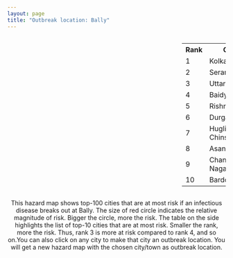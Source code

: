 ```yaml
---
layout: page
title: "Outbreak location: Bally"
---
```

<div style="width: 100%; overflow: auto;">
<div style="width: 75%; float: left;">
<div id="mapid">
<script src="https://buda-magenta.github.io/hazard_map/load_map.js"></script>

<script>
var marker_outbreak = L.marker([22.646958, 88.343612],{"autoPan": true}).addTo(map); marker_outbreak.bindTooltip("Bally").openTooltip();

var circle_1 = L.circle([22.541418, 88.357691], {"pane": "markerPane", "color": "red", "fill": true, "fillOpacity": 0.2, "fillRule": "evenodd", "lineCap": "round", "lineJoin": "round", "opacity": 1.0, "radius": 145964, "stroke": true, "weight": 3}).addTo(map);
circle_1.bindTooltip("Kolkata<br>rank: 1<br>hazard index: 0.145965")
circle_1.bindPopup('<a href="https://buda-magenta.github.io/hazard_map/Kolkata">Kolkata</a>')

var circle_2 = L.circle([22.754995, 88.341667], {"pane": "markerPane", "color": "red", "fill": true, "fillOpacity": 0.2, "fillRule": "evenodd", "lineCap": "round", "lineJoin": "round", "opacity": 1.0, "radius": 28740, "stroke": true, "weight": 3}).addTo(map);
circle_2.bindTooltip("Serampore<br>rank: 2<br>hazard index: 0.028740")
circle_2.bindPopup('<a href="https://buda-magenta.github.io/hazard_map/Serampore">Serampore</a>')

var circle_3 = L.circle([22.667046, 88.341146], {"pane": "markerPane", "color": "red", "fill": true, "fillOpacity": 0.2, "fillRule": "evenodd", "lineCap": "round", "lineJoin": "round", "opacity": 1.0, "radius": 23856, "stroke": true, "weight": 3}).addTo(map);
circle_3.bindTooltip("Uttarpara<br>rank: 3<br>hazard index: 0.023856")
circle_3.bindPopup('<a href="https://buda-magenta.github.io/hazard_map/Uttarpara">Uttarpara</a>')

var circle_4 = L.circle([22.794910, 88.331772], {"pane": "markerPane", "color": "red", "fill": true, "fillOpacity": 0.2, "fillRule": "evenodd", "lineCap": "round", "lineJoin": "round", "opacity": 1.0, "radius": 18970, "stroke": true, "weight": 3}).addTo(map);
circle_4.bindTooltip("Baidyabati<br>rank: 4<br>hazard index: 0.018970")
circle_4.bindPopup('<a href="https://buda-magenta.github.io/hazard_map/Baidyabati">Baidyabati</a>')

var circle_5 = L.circle([22.726141, 88.343487], {"pane": "markerPane", "color": "red", "fill": true, "fillOpacity": 0.2, "fillRule": "evenodd", "lineCap": "round", "lineJoin": "round", "opacity": 1.0, "radius": 18293, "stroke": true, "weight": 3}).addTo(map);
circle_5.bindTooltip("Rishra<br>rank: 5<br>hazard index: 0.018294")
circle_5.bindPopup('<a href="https://buda-magenta.github.io/hazard_map/Rishra">Rishra</a>')

var circle_6 = L.circle([23.535048, 87.338043], {"pane": "markerPane", "color": "red", "fill": true, "fillOpacity": 0.2, "fillRule": "evenodd", "lineCap": "round", "lineJoin": "round", "opacity": 1.0, "radius": 12948, "stroke": true, "weight": 3}).addTo(map);
circle_6.bindTooltip("Durgapur<br>rank: 6<br>hazard index: 0.012948")
circle_6.bindPopup('<a href="https://buda-magenta.github.io/hazard_map/Durgapur">Durgapur</a>')

var circle_7 = L.circle([22.901200, 88.389900], {"pane": "markerPane", "color": "red", "fill": true, "fillOpacity": 0.2, "fillRule": "evenodd", "lineCap": "round", "lineJoin": "round", "opacity": 1.0, "radius": 9999, "stroke": true, "weight": 3}).addTo(map);
circle_7.bindTooltip("Hugli-Chinsurah<br>rank: 7<br>hazard index: 0.009999")
circle_7.bindPopup('<a href="https://buda-magenta.github.io/hazard_map/Hugli-Chinsurah">Hugli-Chinsurah</a>')

var circle_8 = L.circle([23.687130, 86.974659], {"pane": "markerPane", "color": "red", "fill": true, "fillOpacity": 0.2, "fillRule": "evenodd", "lineCap": "round", "lineJoin": "round", "opacity": 1.0, "radius": 8969, "stroke": true, "weight": 3}).addTo(map);
circle_8.bindTooltip("Asansol<br>rank: 8<br>hazard index: 0.008969")
circle_8.bindPopup('<a href="https://buda-magenta.github.io/hazard_map/Asansol">Asansol</a>')

var circle_9 = L.circle([26.505476, 93.977739], {"pane": "markerPane", "color": "red", "fill": true, "fillOpacity": 0.2, "fillRule": "evenodd", "lineCap": "round", "lineJoin": "round", "opacity": 1.0, "radius": 8854, "stroke": true, "weight": 3}).addTo(map);
circle_9.bindTooltip("Chandan Nagar<br>rank: 9<br>hazard index: 0.008854")
circle_9.bindPopup('<a href="https://buda-magenta.github.io/hazard_map/Chandan_Nagar">Chandan Nagar</a>')

var circle_10 = L.circle([23.250000, 87.750000], {"pane": "markerPane", "color": "red", "fill": true, "fillOpacity": 0.2, "fillRule": "evenodd", "lineCap": "round", "lineJoin": "round", "opacity": 1.0, "radius": 7240, "stroke": true, "weight": 3}).addTo(map);
circle_10.bindTooltip("Barddhaman<br>rank: 10<br>hazard index: 0.007241")
circle_10.bindPopup('<a href="https://buda-magenta.github.io/hazard_map/Barddhaman">Barddhaman</a>')

var circle_11 = L.circle([22.974972, 88.434592], {"pane": "markerPane", "color": "red", "fill": true, "fillOpacity": 0.2, "fillRule": "evenodd", "lineCap": "round", "lineJoin": "round", "opacity": 1.0, "radius": 6653, "stroke": true, "weight": 3}).addTo(map);
circle_11.bindTooltip("Kalyani<br>rank: 11<br>hazard index: 0.006654")
circle_11.bindPopup('<a href="https://buda-magenta.github.io/hazard_map/Kalyani">Kalyani</a>')

var circle_12 = L.circle([22.508621, 88.253218], {"pane": "markerPane", "color": "red", "fill": true, "fillOpacity": 0.2, "fillRule": "evenodd", "lineCap": "round", "lineJoin": "round", "opacity": 1.0, "radius": 5848, "stroke": true, "weight": 3}).addTo(map);
circle_12.bindTooltip("Maheshtala<br>rank: 12<br>hazard index: 0.005849")
circle_12.bindPopup('<a href="https://buda-magenta.github.io/hazard_map/Maheshtala">Maheshtala</a>')

var circle_13 = L.circle([22.695034, 88.377060], {"pane": "markerPane", "color": "red", "fill": true, "fillOpacity": 0.2, "fillRule": "evenodd", "lineCap": "round", "lineJoin": "round", "opacity": 1.0, "radius": 4991, "stroke": true, "weight": 3}).addTo(map);
circle_13.bindTooltip("Panihati<br>rank: 13<br>hazard index: 0.004991")
circle_13.bindPopup('<a href="https://buda-magenta.github.io/hazard_map/Panihati">Panihati</a>')

var circle_14 = L.circle([22.670728, 88.376342], {"pane": "markerPane", "color": "red", "fill": true, "fillOpacity": 0.2, "fillRule": "evenodd", "lineCap": "round", "lineJoin": "round", "opacity": 1.0, "radius": 4380, "stroke": true, "weight": 3}).addTo(map);
circle_14.bindTooltip("Kamarhati<br>rank: 14<br>hazard index: 0.004380")
circle_14.bindPopup('<a href="https://buda-magenta.github.io/hazard_map/Kamarhati">Kamarhati</a>')

var circle_15 = L.circle([22.910184, 69.899418], {"pane": "markerPane", "color": "red", "fill": true, "fillOpacity": 0.2, "fillRule": "evenodd", "lineCap": "round", "lineJoin": "round", "opacity": 1.0, "radius": 4378, "stroke": true, "weight": 3}).addTo(map);
circle_15.bindTooltip("Bhadreshwar<br>rank: 15<br>hazard index: 0.004379")
circle_15.bindPopup('<a href="https://buda-magenta.github.io/hazard_map/Bhadreshwar">Bhadreshwar</a>')

var circle_16 = L.circle([24.379576, 88.585573], {"pane": "markerPane", "color": "red", "fill": true, "fillOpacity": 0.2, "fillRule": "evenodd", "lineCap": "round", "lineJoin": "round", "opacity": 1.0, "radius": 4292, "stroke": true, "weight": 3}).addTo(map);
circle_16.bindTooltip("Baharampur<br>rank: 16<br>hazard index: 0.004292")
circle_16.bindPopup('<a href="https://buda-magenta.github.io/hazard_map/Baharampur">Baharampur</a>')

var circle_17 = L.circle([22.591260, 88.390964], {"pane": "markerPane", "color": "red", "fill": true, "fillOpacity": 0.2, "fillRule": "evenodd", "lineCap": "round", "lineJoin": "round", "opacity": 1.0, "radius": 4273, "stroke": true, "weight": 3}).addTo(map);
circle_17.bindTooltip("Bidhan Nagar<br>rank: 17<br>hazard index: 0.004273")
circle_17.bindPopup('<a href="https://buda-magenta.github.io/hazard_map/Bidhan_Nagar">Bidhan Nagar</a>')

var circle_18 = L.circle([23.730215, 86.839671], {"pane": "markerPane", "color": "red", "fill": true, "fillOpacity": 0.2, "fillRule": "evenodd", "lineCap": "round", "lineJoin": "round", "opacity": 1.0, "radius": 4086, "stroke": true, "weight": 3}).addTo(map);
circle_18.bindTooltip("Kulti<br>rank: 18<br>hazard index: 0.004086")
circle_18.bindPopup('<a href="https://buda-magenta.github.io/hazard_map/Kulti">Kulti</a>')

var circle_19 = L.circle([22.717624, 88.488953], {"pane": "markerPane", "color": "red", "fill": true, "fillOpacity": 0.2, "fillRule": "evenodd", "lineCap": "round", "lineJoin": "round", "opacity": 1.0, "radius": 3904, "stroke": true, "weight": 3}).addTo(map);
circle_19.bindTooltip("Barasat<br>rank: 19<br>hazard index: 0.003905")
circle_19.bindPopup('<a href="https://buda-magenta.github.io/hazard_map/Barasat">Barasat</a>')

var circle_20 = L.circle([23.388901, 88.372439], {"pane": "markerPane", "color": "red", "fill": true, "fillOpacity": 0.2, "fillRule": "evenodd", "lineCap": "round", "lineJoin": "round", "opacity": 1.0, "radius": 3359, "stroke": true, "weight": 3}).addTo(map);
circle_20.bindTooltip("Nabadwip<br>rank: 20<br>hazard index: 0.003360")
circle_20.bindPopup('<a href="https://buda-magenta.github.io/hazard_map/Nabadwip">Nabadwip</a>')

var circle_21 = L.circle([22.707369, 88.374437], {"pane": "markerPane", "color": "red", "fill": true, "fillOpacity": 0.2, "fillRule": "evenodd", "lineCap": "round", "lineJoin": "round", "opacity": 1.0, "radius": 3222, "stroke": true, "weight": 3}).addTo(map);
circle_21.bindTooltip("Baranagar<br>rank: 21<br>hazard index: 0.003222")
circle_21.bindPopup('<a href="https://buda-magenta.github.io/hazard_map/Baranagar">Baranagar</a>')

var circle_22 = L.circle([22.890183, 88.426939], {"pane": "markerPane", "color": "red", "fill": true, "fillOpacity": 0.2, "fillRule": "evenodd", "lineCap": "round", "lineJoin": "round", "opacity": 1.0, "radius": 2898, "stroke": true, "weight": 3}).addTo(map);
circle_22.bindTooltip("Naihati<br>rank: 22<br>hazard index: 0.002899")
circle_22.bindPopup('<a href="https://buda-magenta.github.io/hazard_map/Naihati">Naihati</a>')

var circle_23 = L.circle([22.965365, 88.403973], {"pane": "markerPane", "color": "red", "fill": true, "fillOpacity": 0.2, "fillRule": "evenodd", "lineCap": "round", "lineJoin": "round", "opacity": 1.0, "radius": 2803, "stroke": true, "weight": 3}).addTo(map);
circle_23.bindTooltip("Bansberia<br>rank: 23<br>hazard index: 0.002803")
circle_23.bindPopup('<a href="https://buda-magenta.github.io/hazard_map/Bansberia">Bansberia</a>')

var circle_24 = L.circle([22.028124, 88.063265], {"pane": "markerPane", "color": "red", "fill": true, "fillOpacity": 0.2, "fillRule": "evenodd", "lineCap": "round", "lineJoin": "round", "opacity": 1.0, "radius": 2695, "stroke": true, "weight": 3}).addTo(map);
circle_24.bindTooltip("Haldia<br>rank: 24<br>hazard index: 0.002696")
circle_24.bindPopup('<a href="https://buda-magenta.github.io/hazard_map/Haldia">Haldia</a>')

var circle_25 = L.circle([22.694792, 88.453018], {"pane": "markerPane", "color": "red", "fill": true, "fillOpacity": 0.2, "fillRule": "evenodd", "lineCap": "round", "lineJoin": "round", "opacity": 1.0, "radius": 2658, "stroke": true, "weight": 3}).addTo(map);
circle_25.bindTooltip("Madhyamgram<br>rank: 25<br>hazard index: 0.002659")
circle_25.bindPopup('<a href="https://buda-magenta.github.io/hazard_map/Madhyamgram">Madhyamgram</a>')

var circle_26 = L.circle([22.472223, 88.093845], {"pane": "markerPane", "color": "red", "fill": true, "fillOpacity": 0.2, "fillRule": "evenodd", "lineCap": "round", "lineJoin": "round", "opacity": 1.0, "radius": 2632, "stroke": true, "weight": 3}).addTo(map);
circle_26.bindTooltip("Uluberia<br>rank: 26<br>hazard index: 0.002633")
circle_26.bindPopup('<a href="https://buda-magenta.github.io/hazard_map/Uluberia">Uluberia</a>')

var circle_27 = L.circle([26.716413, 88.430992], {"pane": "markerPane", "color": "red", "fill": true, "fillOpacity": 0.2, "fillRule": "evenodd", "lineCap": "round", "lineJoin": "round", "opacity": 1.0, "radius": 2116, "stroke": true, "weight": 3}).addTo(map);
circle_27.bindTooltip("Siliguri<br>rank: 27<br>hazard index: 0.002117")
circle_27.bindPopup('<a href="https://buda-magenta.github.io/hazard_map/Siliguri">Siliguri</a>')

var circle_28 = L.circle([28.651718, 77.221939], {"pane": "markerPane", "color": "red", "fill": true, "fillOpacity": 0.2, "fillRule": "evenodd", "lineCap": "round", "lineJoin": "round", "opacity": 1.0, "radius": 2106, "stroke": true, "weight": 3}).addTo(map);
circle_28.bindTooltip("Delhi<br>rank: 28<br>hazard index: 0.002106")
circle_28.bindPopup('<a href="https://buda-magenta.github.io/hazard_map/Delhi">Delhi</a>')

var circle_29 = L.circle([22.840800, 88.653500], {"pane": "markerPane", "color": "red", "fill": true, "fillOpacity": 0.2, "fillRule": "evenodd", "lineCap": "round", "lineJoin": "round", "opacity": 1.0, "radius": 2033, "stroke": true, "weight": 3}).addTo(map);
circle_29.bindTooltip("Habra<br>rank: 29<br>hazard index: 0.002033")
circle_29.bindPopup('<a href="https://buda-magenta.github.io/hazard_map/Habra">Habra</a>')

var circle_30 = L.circle([23.405848, 88.495894], {"pane": "markerPane", "color": "red", "fill": true, "fillOpacity": 0.2, "fillRule": "evenodd", "lineCap": "round", "lineJoin": "round", "opacity": 1.0, "radius": 1962, "stroke": true, "weight": 3}).addTo(map);
circle_30.bindTooltip("Krishnanagar<br>rank: 30<br>hazard index: 0.001963")
circle_30.bindPopup('<a href="https://buda-magenta.github.io/hazard_map/Krishnanagar">Krishnanagar</a>')

var circle_31 = L.circle([23.259346, 88.437212], {"pane": "markerPane", "color": "red", "fill": true, "fillOpacity": 0.2, "fillRule": "evenodd", "lineCap": "round", "lineJoin": "round", "opacity": 1.0, "radius": 1957, "stroke": true, "weight": 3}).addTo(map);
circle_31.bindTooltip("Santipur<br>rank: 31<br>hazard index: 0.001957")
circle_31.bindPopup('<a href="https://buda-magenta.github.io/hazard_map/Santipur">Santipur</a>')

var circle_32 = L.circle([22.661196, 88.866022], {"pane": "markerPane", "color": "red", "fill": true, "fillOpacity": 0.2, "fillRule": "evenodd", "lineCap": "round", "lineJoin": "round", "opacity": 1.0, "radius": 1814, "stroke": true, "weight": 3}).addTo(map);
circle_32.bindTooltip("Basirhat<br>rank: 32<br>hazard index: 0.001815")
circle_32.bindPopup('<a href="https://buda-magenta.github.io/hazard_map/Basirhat">Basirhat</a>')

var circle_33 = L.circle([23.332200, 86.361600], {"pane": "markerPane", "color": "red", "fill": true, "fillOpacity": 0.2, "fillRule": "evenodd", "lineCap": "round", "lineJoin": "round", "opacity": 1.0, "radius": 1777, "stroke": true, "weight": 3}).addTo(map);
circle_33.bindTooltip("Purulia<br>rank: 33<br>hazard index: 0.001777")
circle_33.bindPopup('<a href="https://buda-magenta.github.io/hazard_map/Purulia">Purulia</a>')

var circle_34 = L.circle([22.870214, 88.419608], {"pane": "markerPane", "color": "red", "fill": true, "fillOpacity": 0.2, "fillRule": "evenodd", "lineCap": "round", "lineJoin": "round", "opacity": 1.0, "radius": 1766, "stroke": true, "weight": 3}).addTo(map);
circle_34.bindTooltip("Barrackpur<br>rank: 34<br>hazard index: 0.001767")
circle_34.bindPopup('<a href="https://buda-magenta.github.io/hazard_map/Barrackpur">Barrackpur</a>')

var circle_35 = L.circle([22.920982, 88.437022], {"pane": "markerPane", "color": "red", "fill": true, "fillOpacity": 0.2, "fillRule": "evenodd", "lineCap": "round", "lineJoin": "round", "opacity": 1.0, "radius": 1663, "stroke": true, "weight": 3}).addTo(map);
circle_35.bindTooltip("Halisahar<br>rank: 35<br>hazard index: 0.001663")
circle_35.bindPopup('<a href="https://buda-magenta.github.io/hazard_map/Halisahar">Halisahar</a>')

var circle_36 = L.circle([22.949011, 88.435910], {"pane": "markerPane", "color": "red", "fill": true, "fillOpacity": 0.2, "fillRule": "evenodd", "lineCap": "round", "lineJoin": "round", "opacity": 1.0, "radius": 1600, "stroke": true, "weight": 3}).addTo(map);
circle_36.bindTooltip("Kanchrapara<br>rank: 36<br>hazard index: 0.001600")
circle_36.bindPopup('<a href="https://buda-magenta.github.io/hazard_map/Kanchrapara">Kanchrapara</a>')

var circle_37 = L.circle([19.075990, 72.877393], {"pane": "markerPane", "color": "red", "fill": true, "fillOpacity": 0.2, "fillRule": "evenodd", "lineCap": "round", "lineJoin": "round", "opacity": 1.0, "radius": 1596, "stroke": true, "weight": 3}).addTo(map);
circle_37.bindTooltip("Mumbai<br>rank: 37<br>hazard index: 0.001597")
circle_37.bindPopup('<a href="https://buda-magenta.github.io/hazard_map/Mumbai">Mumbai</a>')

var circle_38 = L.circle([22.741920, 88.379201], {"pane": "markerPane", "color": "red", "fill": true, "fillOpacity": 0.2, "fillRule": "evenodd", "lineCap": "round", "lineJoin": "round", "opacity": 1.0, "radius": 1537, "stroke": true, "weight": 3}).addTo(map);
circle_38.bindTooltip("Titagarh<br>rank: 38<br>hazard index: 0.001538")
circle_38.bindPopup('<a href="https://buda-magenta.github.io/hazard_map/Titagarh">Titagarh</a>')

var circle_39 = L.circle([23.056882, 88.781851], {"pane": "markerPane", "color": "red", "fill": true, "fillOpacity": 0.2, "fillRule": "evenodd", "lineCap": "round", "lineJoin": "round", "opacity": 1.0, "radius": 1489, "stroke": true, "weight": 3}).addTo(map);
circle_39.bindTooltip("Bongaon<br>rank: 39<br>hazard index: 0.001489")
circle_39.bindPopup('<a href="https://buda-magenta.github.io/hazard_map/Bongaon">Bongaon</a>')

var circle_40 = L.circle([21.934900, 86.732400], {"pane": "markerPane", "color": "red", "fill": true, "fillOpacity": 0.2, "fillRule": "evenodd", "lineCap": "round", "lineJoin": "round", "opacity": 1.0, "radius": 1447, "stroke": true, "weight": 3}).addTo(map);
circle_40.bindTooltip("Baripada<br>rank: 40<br>hazard index: 0.001447")
circle_40.bindPopup('<a href="https://buda-magenta.github.io/hazard_map/Baripada">Baripada</a>')

var circle_41 = L.circle([22.715699, 88.381582], {"pane": "markerPane", "color": "red", "fill": true, "fillOpacity": 0.2, "fillRule": "evenodd", "lineCap": "round", "lineJoin": "round", "opacity": 1.0, "radius": 1441, "stroke": true, "weight": 3}).addTo(map);
circle_41.bindTooltip("Khardaha<br>rank: 41<br>hazard index: 0.001442")
circle_41.bindPopup('<a href="https://buda-magenta.github.io/hazard_map/Khardaha">Khardaha</a>')

var circle_42 = L.circle([23.131954, 87.207397], {"pane": "markerPane", "color": "red", "fill": true, "fillOpacity": 0.2, "fillRule": "evenodd", "lineCap": "round", "lineJoin": "round", "opacity": 1.0, "radius": 1291, "stroke": true, "weight": 3}).addTo(map);
circle_42.bindTooltip("Bankura<br>rank: 42<br>hazard index: 0.001291")
circle_42.bindPopup('<a href="https://buda-magenta.github.io/hazard_map/Bankura">Bankura</a>')

var circle_43 = L.circle([24.965712, 88.127778], {"pane": "markerPane", "color": "red", "fill": true, "fillOpacity": 0.2, "fillRule": "evenodd", "lineCap": "round", "lineJoin": "round", "opacity": 1.0, "radius": 1044, "stroke": true, "weight": 3}).addTo(map);
circle_43.bindTooltip("English Bazar<br>rank: 43<br>hazard index: 0.001045")
circle_43.bindPopup('<a href="https://buda-magenta.github.io/hazard_map/English_Bazar">English Bazar</a>')

var circle_44 = L.circle([25.133173, 86.525040], {"pane": "markerPane", "color": "red", "fill": true, "fillOpacity": 0.2, "fillRule": "evenodd", "lineCap": "round", "lineJoin": "round", "opacity": 1.0, "radius": 1040, "stroke": true, "weight": 3}).addTo(map);
circle_44.bindTooltip("Kharagpur<br>rank: 44<br>hazard index: 0.001041")
circle_44.bindPopup('<a href="https://buda-magenta.github.io/hazard_map/Kharagpur">Kharagpur</a>')

var circle_45 = L.circle([12.979120, 77.591300], {"pane": "markerPane", "color": "red", "fill": true, "fillOpacity": 0.2, "fillRule": "evenodd", "lineCap": "round", "lineJoin": "round", "opacity": 1.0, "radius": 1035, "stroke": true, "weight": 3}).addTo(map);
circle_45.bindTooltip("Bangalore<br>rank: 45<br>hazard index: 0.001035")
circle_45.bindPopup('<a href="https://buda-magenta.github.io/hazard_map/Bangalore">Bangalore</a>')

var circle_46 = L.circle([26.180598, 91.753943], {"pane": "markerPane", "color": "red", "fill": true, "fillOpacity": 0.2, "fillRule": "evenodd", "lineCap": "round", "lineJoin": "round", "opacity": 1.0, "radius": 1024, "stroke": true, "weight": 3}).addTo(map);
circle_46.bindTooltip("Guwahati<br>rank: 46<br>hazard index: 0.001025")
circle_46.bindPopup('<a href="https://buda-magenta.github.io/hazard_map/Guwahati">Guwahati</a>')

var circle_47 = L.circle([20.266777, 85.843559], {"pane": "markerPane", "color": "red", "fill": true, "fillOpacity": 0.2, "fillRule": "evenodd", "lineCap": "round", "lineJoin": "round", "opacity": 1.0, "radius": 937, "stroke": true, "weight": 3}).addTo(map);
circle_47.bindTooltip("Bhubaneswar<br>rank: 47<br>hazard index: 0.000938")
circle_47.bindPopup('<a href="https://buda-magenta.github.io/hazard_map/Bhubaneswar">Bhubaneswar</a>')

var circle_48 = L.circle([25.609324, 85.123525], {"pane": "markerPane", "color": "red", "fill": true, "fillOpacity": 0.2, "fillRule": "evenodd", "lineCap": "round", "lineJoin": "round", "opacity": 1.0, "radius": 875, "stroke": true, "weight": 3}).addTo(map);
circle_48.bindTooltip("Patna<br>rank: 48<br>hazard index: 0.000876")
circle_48.bindPopup('<a href="https://buda-magenta.github.io/hazard_map/Patna">Patna</a>')

var circle_49 = L.circle([21.735348, 81.944459], {"pane": "markerPane", "color": "red", "fill": true, "fillOpacity": 0.2, "fillRule": "evenodd", "lineCap": "round", "lineJoin": "round", "opacity": 1.0, "radius": 800, "stroke": true, "weight": 3}).addTo(map);
circle_49.bindTooltip("Bhatpara<br>rank: 49<br>hazard index: 0.000800")
circle_49.bindPopup('<a href="https://buda-magenta.github.io/hazard_map/Bhatpara">Bhatpara</a>')

var circle_50 = L.circle([13.083694, 80.270186], {"pane": "markerPane", "color": "red", "fill": true, "fillOpacity": 0.2, "fillRule": "evenodd", "lineCap": "round", "lineJoin": "round", "opacity": 1.0, "radius": 751, "stroke": true, "weight": 3}).addTo(map);
circle_50.bindTooltip("Chennai<br>rank: 50<br>hazard index: 0.000752")
circle_50.bindPopup('<a href="https://buda-magenta.github.io/hazard_map/Chennai">Chennai</a>')

var circle_51 = L.circle([17.388786, 78.461065], {"pane": "markerPane", "color": "red", "fill": true, "fillOpacity": 0.2, "fillRule": "evenodd", "lineCap": "round", "lineJoin": "round", "opacity": 1.0, "radius": 723, "stroke": true, "weight": 3}).addTo(map);
circle_51.bindTooltip("Hyderabad<br>rank: 51<br>hazard index: 0.000724")
circle_51.bindPopup('<a href="https://buda-magenta.github.io/hazard_map/Hyderabad">Hyderabad</a>')

var circle_52 = L.circle([22.801519, 86.202958], {"pane": "markerPane", "color": "red", "fill": true, "fillOpacity": 0.2, "fillRule": "evenodd", "lineCap": "round", "lineJoin": "round", "opacity": 1.0, "radius": 578, "stroke": true, "weight": 3}).addTo(map);
circle_52.bindTooltip("Jamshedpur<br>rank: 52<br>hazard index: 0.000578")
circle_52.bindPopup('<a href="https://buda-magenta.github.io/hazard_map/Jamshedpur">Jamshedpur</a>')

var circle_53 = L.circle([26.838100, 80.934600], {"pane": "markerPane", "color": "red", "fill": true, "fillOpacity": 0.2, "fillRule": "evenodd", "lineCap": "round", "lineJoin": "round", "opacity": 1.0, "radius": 551, "stroke": true, "weight": 3}).addTo(map);
circle_53.bindTooltip("Lucknow<br>rank: 53<br>hazard index: 0.000551")
circle_53.bindPopup('<a href="https://buda-magenta.github.io/hazard_map/Lucknow">Lucknow</a>')

var circle_54 = L.circle([25.680654, 88.124646], {"pane": "markerPane", "color": "red", "fill": true, "fillOpacity": 0.2, "fillRule": "evenodd", "lineCap": "round", "lineJoin": "round", "opacity": 1.0, "radius": 528, "stroke": true, "weight": 3}).addTo(map);
circle_54.bindTooltip("Raiganj<br>rank: 54<br>hazard index: 0.000528")
circle_54.bindPopup('<a href="https://buda-magenta.github.io/hazard_map/Raiganj">Raiganj</a>')

var circle_55 = L.circle([27.484460, 94.901945], {"pane": "markerPane", "color": "red", "fill": true, "fillOpacity": 0.2, "fillRule": "evenodd", "lineCap": "round", "lineJoin": "round", "opacity": 1.0, "radius": 487, "stroke": true, "weight": 3}).addTo(map);
circle_55.bindTooltip("Dibrugarh<br>rank: 55<br>hazard index: 0.000488")
circle_55.bindPopup('<a href="https://buda-magenta.github.io/hazard_map/Dibrugarh">Dibrugarh</a>')

var circle_56 = L.circle([25.572433, 83.609605], {"pane": "markerPane", "color": "red", "fill": true, "fillOpacity": 0.2, "fillRule": "evenodd", "lineCap": "round", "lineJoin": "round", "opacity": 1.0, "radius": 426, "stroke": true, "weight": 3}).addTo(map);
circle_56.bindTooltip("Medinipur<br>rank: 56<br>hazard index: 0.000426")
circle_56.bindPopup('<a href="https://buda-magenta.github.io/hazard_map/Medinipur">Medinipur</a>')

var circle_57 = L.circle([23.795281, 86.430964], {"pane": "markerPane", "color": "red", "fill": true, "fillOpacity": 0.2, "fillRule": "evenodd", "lineCap": "round", "lineJoin": "round", "opacity": 1.0, "radius": 422, "stroke": true, "weight": 3}).addTo(map);
circle_57.bindTooltip("Dhanbad<br>rank: 57<br>hazard index: 0.000422")
circle_57.bindPopup('<a href="https://buda-magenta.github.io/hazard_map/Dhanbad">Dhanbad</a>')

var circle_58 = L.circle([23.831238, 91.282382], {"pane": "markerPane", "color": "red", "fill": true, "fillOpacity": 0.2, "fillRule": "evenodd", "lineCap": "round", "lineJoin": "round", "opacity": 1.0, "radius": 420, "stroke": true, "weight": 3}).addTo(map);
circle_58.bindTooltip("Agartala<br>rank: 58<br>hazard index: 0.000420")
circle_58.bindPopup('<a href="https://buda-magenta.github.io/hazard_map/Agartala">Agartala</a>')

var circle_59 = L.circle([26.757792, 94.207965], {"pane": "markerPane", "color": "red", "fill": true, "fillOpacity": 0.2, "fillRule": "evenodd", "lineCap": "round", "lineJoin": "round", "opacity": 1.0, "radius": 405, "stroke": true, "weight": 3}).addTo(map);
circle_59.bindTooltip("Jorhat<br>rank: 59<br>hazard index: 0.000406")
circle_59.bindPopup('<a href="https://buda-magenta.github.io/hazard_map/Jorhat">Jorhat</a>')

var circle_60 = L.circle([23.370035, 85.325013], {"pane": "markerPane", "color": "red", "fill": true, "fillOpacity": 0.2, "fillRule": "evenodd", "lineCap": "round", "lineJoin": "round", "opacity": 1.0, "radius": 395, "stroke": true, "weight": 3}).addTo(map);
circle_60.bindTooltip("Ranchi<br>rank: 60<br>hazard index: 0.000395")
circle_60.bindPopup('<a href="https://buda-magenta.github.io/hazard_map/Ranchi">Ranchi</a>')

var circle_61 = L.circle([25.286698, 87.132254], {"pane": "markerPane", "color": "red", "fill": true, "fillOpacity": 0.2, "fillRule": "evenodd", "lineCap": "round", "lineJoin": "round", "opacity": 1.0, "radius": 387, "stroke": true, "weight": 3}).addTo(map);
circle_61.bindTooltip("Bhagalpur<br>rank: 61<br>hazard index: 0.000388")
circle_61.bindPopup('<a href="https://buda-magenta.github.io/hazard_map/Bhagalpur">Bhagalpur</a>')

var circle_62 = L.circle([17.723128, 83.301284], {"pane": "markerPane", "color": "red", "fill": true, "fillOpacity": 0.2, "fillRule": "evenodd", "lineCap": "round", "lineJoin": "round", "opacity": 1.0, "radius": 383, "stroke": true, "weight": 3}).addTo(map);
circle_62.bindTooltip("Visakhapatnam<br>rank: 62<br>hazard index: 0.000383")
circle_62.bindPopup('<a href="https://buda-magenta.github.io/hazard_map/Visakhapatnam">Visakhapatnam</a>')

var circle_63 = L.circle([20.468600, 85.879200], {"pane": "markerPane", "color": "red", "fill": true, "fillOpacity": 0.2, "fillRule": "evenodd", "lineCap": "round", "lineJoin": "round", "opacity": 1.0, "radius": 372, "stroke": true, "weight": 3}).addTo(map);
circle_63.bindTooltip("Cuttack<br>rank: 63<br>hazard index: 0.000372")
circle_63.bindPopup('<a href="https://buda-magenta.github.io/hazard_map/Cuttack">Cuttack</a>')

var circle_64 = L.circle([22.305199, 70.802833], {"pane": "markerPane", "color": "red", "fill": true, "fillOpacity": 0.2, "fillRule": "evenodd", "lineCap": "round", "lineJoin": "round", "opacity": 1.0, "radius": 337, "stroke": true, "weight": 3}).addTo(map);
circle_64.bindTooltip("Rajkot<br>rank: 64<br>hazard index: 0.000338")
circle_64.bindPopup('<a href="https://buda-magenta.github.io/hazard_map/Rajkot">Rajkot</a>')

var circle_65 = L.circle([26.698885, 88.320030], {"pane": "markerPane", "color": "red", "fill": true, "fillOpacity": 0.2, "fillRule": "evenodd", "lineCap": "round", "lineJoin": "round", "opacity": 1.0, "radius": 337, "stroke": true, "weight": 3}).addTo(map);
circle_65.bindTooltip("Bagdogra<br>rank: 65<br>hazard index: 0.000337")
circle_65.bindPopup('<a href="https://buda-magenta.github.io/hazard_map/Bagdogra">Bagdogra</a>')

var circle_66 = L.circle([21.149813, 79.082056], {"pane": "markerPane", "color": "red", "fill": true, "fillOpacity": 0.2, "fillRule": "evenodd", "lineCap": "round", "lineJoin": "round", "opacity": 1.0, "radius": 335, "stroke": true, "weight": 3}).addTo(map);
circle_66.bindTooltip("Nagpur<br>rank: 66<br>hazard index: 0.000336")
circle_66.bindPopup('<a href="https://buda-magenta.github.io/hazard_map/Nagpur">Nagpur</a>')

var circle_67 = L.circle([23.021624, 72.579707], {"pane": "markerPane", "color": "red", "fill": true, "fillOpacity": 0.2, "fillRule": "evenodd", "lineCap": "round", "lineJoin": "round", "opacity": 1.0, "radius": 328, "stroke": true, "weight": 3}).addTo(map);
circle_67.bindTooltip("Ahmedabad<br>rank: 67<br>hazard index: 0.000328")
circle_67.bindPopup('<a href="https://buda-magenta.github.io/hazard_map/Ahmedabad">Ahmedabad</a>')

var circle_68 = L.circle([18.521428, 73.854454], {"pane": "markerPane", "color": "red", "fill": true, "fillOpacity": 0.2, "fillRule": "evenodd", "lineCap": "round", "lineJoin": "round", "opacity": 1.0, "radius": 294, "stroke": true, "weight": 3}).addTo(map);
circle_68.bindTooltip("Pune<br>rank: 68<br>hazard index: 0.000295")
circle_68.bindPopup('<a href="https://buda-magenta.github.io/hazard_map/Pune">Pune</a>')

var circle_69 = L.circle([25.335649, 83.007629], {"pane": "markerPane", "color": "red", "fill": true, "fillOpacity": 0.2, "fillRule": "evenodd", "lineCap": "round", "lineJoin": "round", "opacity": 1.0, "radius": 279, "stroke": true, "weight": 3}).addTo(map);
circle_69.bindTooltip("Varanasi<br>rank: 69<br>hazard index: 0.000279")
circle_69.bindPopup('<a href="https://buda-magenta.github.io/hazard_map/Varanasi">Varanasi</a>')

var circle_70 = L.circle([26.915458, 75.818982], {"pane": "markerPane", "color": "red", "fill": true, "fillOpacity": 0.2, "fillRule": "evenodd", "lineCap": "round", "lineJoin": "round", "opacity": 1.0, "radius": 270, "stroke": true, "weight": 3}).addTo(map);
circle_70.bindTooltip("Jaipur<br>rank: 70<br>hazard index: 0.000270")
circle_70.bindPopup('<a href="https://buda-magenta.github.io/hazard_map/Jaipur">Jaipur</a>')

var circle_71 = L.circle([26.460914, 80.321759], {"pane": "markerPane", "color": "red", "fill": true, "fillOpacity": 0.2, "fillRule": "evenodd", "lineCap": "round", "lineJoin": "round", "opacity": 1.0, "radius": 268, "stroke": true, "weight": 3}).addTo(map);
circle_71.bindTooltip("Kanpur<br>rank: 71<br>hazard index: 0.000268")
circle_71.bindPopup('<a href="https://buda-magenta.github.io/hazard_map/Kanpur">Kanpur</a>')

var circle_72 = L.circle([11.664535, 92.739045], {"pane": "markerPane", "color": "red", "fill": true, "fillOpacity": 0.2, "fillRule": "evenodd", "lineCap": "round", "lineJoin": "round", "opacity": 1.0, "radius": 246, "stroke": true, "weight": 3}).addTo(map);
circle_72.bindTooltip("Port Blair<br>rank: 72<br>hazard index: 0.000247")
circle_72.bindPopup('<a href="https://buda-magenta.github.io/hazard_map/Port_Blair">Port Blair</a>')

var circle_73 = L.circle([26.626484, 88.734077], {"pane": "markerPane", "color": "red", "fill": true, "fillOpacity": 0.2, "fillRule": "evenodd", "lineCap": "round", "lineJoin": "round", "opacity": 1.0, "radius": 219, "stroke": true, "weight": 3}).addTo(map);
circle_73.bindTooltip("Jalpaiguri<br>rank: 73<br>hazard index: 0.000220")
circle_73.bindPopup('<a href="https://buda-magenta.github.io/hazard_map/Jalpaiguri">Jalpaiguri</a>')

var circle_74 = L.circle([16.508759, 80.618510], {"pane": "markerPane", "color": "red", "fill": true, "fillOpacity": 0.2, "fillRule": "evenodd", "lineCap": "round", "lineJoin": "round", "opacity": 1.0, "radius": 185, "stroke": true, "weight": 3}).addTo(map);
circle_74.bindTooltip("Vijayawada<br>rank: 74<br>hazard index: 0.000185")
circle_74.bindPopup('<a href="https://buda-magenta.github.io/hazard_map/Vijayawada">Vijayawada</a>')

var circle_75 = L.circle([26.298638, 87.953148], {"pane": "markerPane", "color": "red", "fill": true, "fillOpacity": 0.2, "fillRule": "evenodd", "lineCap": "round", "lineJoin": "round", "opacity": 1.0, "radius": 185, "stroke": true, "weight": 3}).addTo(map);
circle_75.bindTooltip("Kishanganj<br>rank: 75<br>hazard index: 0.000185")
circle_75.bindPopup('<a href="https://buda-magenta.github.io/hazard_map/Kishanganj">Kishanganj</a>')

var circle_76 = L.circle([21.500000, 86.750000], {"pane": "markerPane", "color": "red", "fill": true, "fillOpacity": 0.2, "fillRule": "evenodd", "lineCap": "round", "lineJoin": "round", "opacity": 1.0, "radius": 177, "stroke": true, "weight": 3}).addTo(map);
circle_76.bindTooltip("Baleshwar<br>rank: 76<br>hazard index: 0.000178")
circle_76.bindPopup('<a href="https://buda-magenta.github.io/hazard_map/Baleshwar">Baleshwar</a>')

var circle_77 = L.circle([24.476642, 86.606732], {"pane": "markerPane", "color": "red", "fill": true, "fillOpacity": 0.2, "fillRule": "evenodd", "lineCap": "round", "lineJoin": "round", "opacity": 1.0, "radius": 163, "stroke": true, "weight": 3}).addTo(map);
circle_77.bindTooltip("Deoghar<br>rank: 77<br>hazard index: 0.000163")
circle_77.bindPopup('<a href="https://buda-magenta.github.io/hazard_map/Deoghar">Deoghar</a>')

var circle_78 = L.circle([21.237947, 81.633683], {"pane": "markerPane", "color": "red", "fill": true, "fillOpacity": 0.2, "fillRule": "evenodd", "lineCap": "round", "lineJoin": "round", "opacity": 1.0, "radius": 152, "stroke": true, "weight": 3}).addTo(map);
circle_78.bindTooltip("Raipur<br>rank: 78<br>hazard index: 0.000152")
circle_78.bindPopup('<a href="https://buda-magenta.github.io/hazard_map/Raipur">Raipur</a>')

var circle_79 = L.circle([24.796436, 85.007956], {"pane": "markerPane", "color": "red", "fill": true, "fillOpacity": 0.2, "fillRule": "evenodd", "lineCap": "round", "lineJoin": "round", "opacity": 1.0, "radius": 148, "stroke": true, "weight": 3}).addTo(map);
circle_79.bindTooltip("Gaya<br>rank: 79<br>hazard index: 0.000149")
circle_79.bindPopup('<a href="https://buda-magenta.github.io/hazard_map/Gaya">Gaya</a>')

var circle_80 = L.circle([23.699128, 85.991069], {"pane": "markerPane", "color": "red", "fill": true, "fillOpacity": 0.2, "fillRule": "evenodd", "lineCap": "round", "lineJoin": "round", "opacity": 1.0, "radius": 139, "stroke": true, "weight": 3}).addTo(map);
circle_80.bindTooltip("Bokaro<br>rank: 80<br>hazard index: 0.000140")
circle_80.bindPopup('<a href="https://buda-magenta.github.io/hazard_map/Bokaro">Bokaro</a>')

var circle_81 = L.circle([19.807608, 85.825254], {"pane": "markerPane", "color": "red", "fill": true, "fillOpacity": 0.2, "fillRule": "evenodd", "lineCap": "round", "lineJoin": "round", "opacity": 1.0, "radius": 139, "stroke": true, "weight": 3}).addTo(map);
circle_81.bindTooltip("Puri<br>rank: 81<br>hazard index: 0.000139")
circle_81.bindPopup('<a href="https://buda-magenta.github.io/hazard_map/Puri">Puri</a>')

var circle_82 = L.circle([22.473242, 70.055210], {"pane": "markerPane", "color": "red", "fill": true, "fillOpacity": 0.2, "fillRule": "evenodd", "lineCap": "round", "lineJoin": "round", "opacity": 1.0, "radius": 138, "stroke": true, "weight": 3}).addTo(map);
circle_82.bindTooltip("Jamnagar<br>rank: 82<br>hazard index: 0.000139")
circle_82.bindPopup('<a href="https://buda-magenta.github.io/hazard_map/Jamnagar">Jamnagar</a>')

var circle_83 = L.circle([26.083143, 86.032571], {"pane": "markerPane", "color": "red", "fill": true, "fillOpacity": 0.2, "fillRule": "evenodd", "lineCap": "round", "lineJoin": "round", "opacity": 1.0, "radius": 137, "stroke": true, "weight": 3}).addTo(map);
circle_83.bindTooltip("Darbhanga<br>rank: 83<br>hazard index: 0.000138")
circle_83.bindPopup('<a href="https://buda-magenta.github.io/hazard_map/Darbhanga">Darbhanga</a>')

var circle_84 = L.circle([21.170200, 72.831100], {"pane": "markerPane", "color": "red", "fill": true, "fillOpacity": 0.2, "fillRule": "evenodd", "lineCap": "round", "lineJoin": "round", "opacity": 1.0, "radius": 136, "stroke": true, "weight": 3}).addTo(map);
circle_84.bindTooltip("Surat<br>rank: 84<br>hazard index: 0.000136")
circle_84.bindPopup('<a href="https://buda-magenta.github.io/hazard_map/Surat">Surat</a>')

var circle_85 = L.circle([25.560900, 87.647654], {"pane": "markerPane", "color": "red", "fill": true, "fillOpacity": 0.2, "fillRule": "evenodd", "lineCap": "round", "lineJoin": "round", "opacity": 1.0, "radius": 127, "stroke": true, "weight": 3}).addTo(map);
circle_85.bindTooltip("Katihar<br>rank: 85<br>hazard index: 0.000127")
circle_85.bindPopup('<a href="https://buda-magenta.github.io/hazard_map/Katihar">Katihar</a>')

var circle_86 = L.circle([24.800609, 93.937000], {"pane": "markerPane", "color": "red", "fill": true, "fillOpacity": 0.2, "fillRule": "evenodd", "lineCap": "round", "lineJoin": "round", "opacity": 1.0, "radius": 126, "stroke": true, "weight": 3}).addTo(map);
circle_86.bindTooltip("Imphal<br>rank: 86<br>hazard index: 0.000126")
circle_86.bindPopup('<a href="https://buda-magenta.github.io/hazard_map/Imphal">Imphal</a>')

var circle_87 = L.circle([28.457876, 79.405571], {"pane": "markerPane", "color": "red", "fill": true, "fillOpacity": 0.2, "fillRule": "evenodd", "lineCap": "round", "lineJoin": "round", "opacity": 1.0, "radius": 121, "stroke": true, "weight": 3}).addTo(map);
circle_87.bindTooltip("Bareilly<br>rank: 87<br>hazard index: 0.000122")
circle_87.bindPopup('<a href="https://buda-magenta.github.io/hazard_map/Bareilly">Bareilly</a>')

var circle_88 = L.circle([25.438130, 81.833800], {"pane": "markerPane", "color": "red", "fill": true, "fillOpacity": 0.2, "fillRule": "evenodd", "lineCap": "round", "lineJoin": "round", "opacity": 1.0, "radius": 119, "stroke": true, "weight": 3}).addTo(map);
circle_88.bindTooltip("Allahabad<br>rank: 88<br>hazard index: 0.000119")
circle_88.bindPopup('<a href="https://buda-magenta.github.io/hazard_map/Allahabad">Allahabad</a>')

var circle_89 = L.circle([21.063329, 86.505373], {"pane": "markerPane", "color": "red", "fill": true, "fillOpacity": 0.2, "fillRule": "evenodd", "lineCap": "round", "lineJoin": "round", "opacity": 1.0, "radius": 118, "stroke": true, "weight": 3}).addTo(map);
circle_89.bindTooltip("Bhadrak<br>rank: 89<br>hazard index: 0.000118")
circle_89.bindPopup('<a href="https://buda-magenta.github.io/hazard_map/Bhadrak">Bhadrak</a>')

var circle_90 = L.circle([26.148658, 85.340013], {"pane": "markerPane", "color": "red", "fill": true, "fillOpacity": 0.2, "fillRule": "evenodd", "lineCap": "round", "lineJoin": "round", "opacity": 1.0, "radius": 111, "stroke": true, "weight": 3}).addTo(map);
circle_90.bindTooltip("Muzaffarpur<br>rank: 90<br>hazard index: 0.000111")
circle_90.bindPopup('<a href="https://buda-magenta.github.io/hazard_map/Muzaffarpur">Muzaffarpur</a>')

var circle_91 = L.circle([19.194329, 72.970178], {"pane": "markerPane", "color": "red", "fill": true, "fillOpacity": 0.2, "fillRule": "evenodd", "lineCap": "round", "lineJoin": "round", "opacity": 1.0, "radius": 106, "stroke": true, "weight": 3}).addTo(map);
circle_91.bindTooltip("Thane<br>rank: 91<br>hazard index: 0.000106")
circle_91.bindPopup('<a href="https://buda-magenta.github.io/hazard_map/Thane">Thane</a>')

var circle_92 = L.circle([23.160894, 79.949770], {"pane": "markerPane", "color": "red", "fill": true, "fillOpacity": 0.2, "fillRule": "evenodd", "lineCap": "round", "lineJoin": "round", "opacity": 1.0, "radius": 103, "stroke": true, "weight": 3}).addTo(map);
circle_92.bindTooltip("Jabalpur<br>rank: 92<br>hazard index: 0.000103")
circle_92.bindPopup('<a href="https://buda-magenta.github.io/hazard_map/Jabalpur">Jabalpur</a>')

var circle_93 = L.circle([24.817861, 92.756221], {"pane": "markerPane", "color": "red", "fill": true, "fillOpacity": 0.2, "fillRule": "evenodd", "lineCap": "round", "lineJoin": "round", "opacity": 1.0, "radius": 100, "stroke": true, "weight": 3}).addTo(map);
circle_93.bindTooltip("Silchar<br>rank: 93<br>hazard index: 0.000100")
circle_93.bindPopup('<a href="https://buda-magenta.github.io/hazard_map/Silchar">Silchar</a>')

var circle_94 = L.circle([25.720581, 85.255560], {"pane": "markerPane", "color": "red", "fill": true, "fillOpacity": 0.2, "fillRule": "evenodd", "lineCap": "round", "lineJoin": "round", "opacity": 1.0, "radius": 96, "stroke": true, "weight": 3}).addTo(map);
circle_94.bindTooltip("Hajipur<br>rank: 94<br>hazard index: 0.000097")
circle_94.bindPopup('<a href="https://buda-magenta.github.io/hazard_map/Hajipur">Hajipur</a>')

var circle_95 = L.circle([22.214285, 84.872437], {"pane": "markerPane", "color": "red", "fill": true, "fillOpacity": 0.2, "fillRule": "evenodd", "lineCap": "round", "lineJoin": "round", "opacity": 1.0, "radius": 94, "stroke": true, "weight": 3}).addTo(map);
circle_95.bindTooltip("Raurkela<br>rank: 95<br>hazard index: 0.000094")
circle_95.bindPopup('<a href="https://buda-magenta.github.io/hazard_map/Raurkela">Raurkela</a>')

var circle_96 = L.circle([30.909016, 75.851601], {"pane": "markerPane", "color": "red", "fill": true, "fillOpacity": 0.2, "fillRule": "evenodd", "lineCap": "round", "lineJoin": "round", "opacity": 1.0, "radius": 92, "stroke": true, "weight": 3}).addTo(map);
circle_96.bindTooltip("Ludhiana<br>rank: 96<br>hazard index: 0.000092")
circle_96.bindPopup('<a href="https://buda-magenta.github.io/hazard_map/Ludhiana">Ludhiana</a>')

var circle_97 = L.circle([25.263487, 88.789003], {"pane": "markerPane", "color": "red", "fill": true, "fillOpacity": 0.2, "fillRule": "evenodd", "lineCap": "round", "lineJoin": "round", "opacity": 1.0, "radius": 89, "stroke": true, "weight": 3}).addTo(map);
circle_97.bindTooltip("Balurghat<br>rank: 97<br>hazard index: 0.000090")
circle_97.bindPopup('<a href="https://buda-magenta.github.io/hazard_map/Balurghat">Balurghat</a>')

var circle_98 = L.circle([28.863842, 78.805778], {"pane": "markerPane", "color": "red", "fill": true, "fillOpacity": 0.2, "fillRule": "evenodd", "lineCap": "round", "lineJoin": "round", "opacity": 1.0, "radius": 86, "stroke": true, "weight": 3}).addTo(map);
circle_98.bindTooltip("Moradabad<br>rank: 98<br>hazard index: 0.000087")
circle_98.bindPopup('<a href="https://buda-magenta.github.io/hazard_map/Moradabad">Moradabad</a>')

var circle_99 = L.circle([26.671329, 83.364583], {"pane": "markerPane", "color": "red", "fill": true, "fillOpacity": 0.2, "fillRule": "evenodd", "lineCap": "round", "lineJoin": "round", "opacity": 1.0, "radius": 84, "stroke": true, "weight": 3}).addTo(map);
circle_99.bindTooltip("Gorakhpur<br>rank: 99<br>hazard index: 0.000084")
circle_99.bindPopup('<a href="https://buda-magenta.github.io/hazard_map/Gorakhpur">Gorakhpur</a>')

var circle_100 = L.circle([21.517410, 70.464275], {"pane": "markerPane", "color": "red", "fill": true, "fillOpacity": 0.2, "fillRule": "evenodd", "lineCap": "round", "lineJoin": "round", "opacity": 1.0, "radius": 84, "stroke": true, "weight": 3}).addTo(map);
circle_100.bindTooltip("Junagadh<br>rank: 100<br>hazard index: 0.000084")
circle_100.bindPopup('<a href="https://buda-magenta.github.io/hazard_map/Junagadh">Junagadh</a>')
</script>
</div>
</div>


<div style="width: 20%; float: right;">
<table>
<tr>
<th>Rank</th>
<th>City</th>
</tr>

<tr>
<td>1</td>
<td>Kolkata</td>
</tr>

<tr>
<td>2</td>
<td>Serampore</td>
</tr>

<tr>
<td>3</td>
<td>Uttarpara</td>
</tr>

<tr>
<td>4</td>
<td>Baidyabati</td>
</tr>

<tr>
<td>5</td>
<td>Rishra</td>
</tr>

<tr>
<td>6</td>
<td>Durgapur</td>
</tr>

<tr>
<td>7</td>
<td>Hugli-Chinsurah</td>
</tr>

<tr>
<td>8</td>
<td>Asansol</td>
</tr>

<tr>
<td>9</td>
<td>Chandan Nagar</td>
</tr>

<tr>
<td>10</td>
<td>Barddhaman</td>
</tr>

</table>
</div>
</div>


<p align="center">This hazard map shows top-100 cities that are at most risk if an infectious disease breaks out at Bally. The size of red circle indicates the relative magnitude of risk. Bigger the circle, more the risk. The table on the side highlights the list of top-10 cities that are at most risk. Smaller the rank, more the risk. Thus, rank 3 is more at risk compared to rank 4, and so on.You can also click on any city to make that city an outbreak location. You will get a new hazard map with the chosen city/town as outbreak location.
</p>